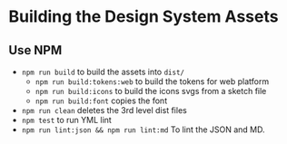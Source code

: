 # Building the Design System Assets

## Use NPM

- `npm run build` to build the assets into `dist/`
    - `npm run build:tokens:web` to build the tokens for web platform
    - `npm run build:icons` to build the icons svgs from a sketch file
    - `npm run build:font` copies the font
- `npm run clean` deletes the 3rd level dist files
- `npm test` to run YML lint
- `npm run lint:json && npm run lint:md` To lint the JSON and MD.
